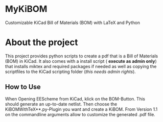 # MyKiBOM
Customizable KiCad Bill of Materials (BOM) with LaTeX and Python

# About the project
This project provides python scripts to create a pdf that is a Bill of Materials (BOM) in KiCad. It also comes with a install script ( **execute as admin only**)
that installs miktex and required packages if needed as well as copying the scriptfiles to the KiCad scripting folder (*this needs admin rights*).

## How to Use
When Opening EEScheme from KiCad, klick on the BOM-Button. This should generate an up-to-date netlist. Then choose the KiBOMWithTeX**.py-Plugin you want and create a KiBOM.
From Version 1.1 on the commandline arguments allow to customize the generated .pdf file.
